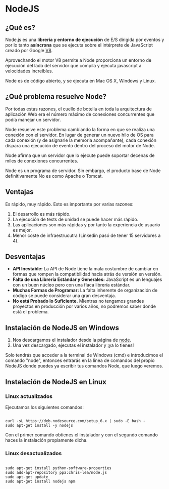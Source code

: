 # NodeJS

## ¿Qué es?

Node.js es una **librería y entorno de ejecución** de E/S dirigida por eventos y por lo tanto **asíncrona** que se ejecuta sobre el intérprete de JavaScript creado por Google [V8](http://code.google.com/p/v8/).

Aprovechando el motor V8 permite a Node proporciona un entorno de ejecución del lado del servidor que compila y ejecuta javascript a velocidades increíbles.

Node es de código abierto, y se ejecuta en Mac OS X, Windows y Linux.

## ¿Qué problema resuelve Node?

Por todas estas razones, el cuello de botella en toda la arquitectura de aplicación Web era el número máximo de conexiones concurrentes que podía manejar un servidor.

Node resuelve este problema cambiando la forma en que se realiza una conexión con el servidor. En lugar de generar un nuevo hilo de OS para cada conexión (y de asignarle la memoria acompañante), cada conexión dispara una ejecución de evento dentro del proceso del motor de Node.

Node afirma que un servidor que lo ejecute puede soportar decenas de miles de conexiones concurrentes.

Node es un programa de servidor. Sin embargo, el producto base de Node definitivamente No es como Apache o Tomcat.

## Ventajas

Es rápido, muy rápido. Esto es importante por varias razones:

1. El desarrollo es más rápido.
2. La ejecución de tests de unidad se puede hacer más rápido.
3. Las aplicaciones son más rápidas y por tanto la experiencia de usuario es mejor.
4. Menor coste de infraestrucutra (Linkedin pasó de tener 15 servidores a 4).

## Desventajas

* **API Inestable:**  La API de Node tiene la mala costumbre de cambiar en formas que rompen la compatibilidad hacia atrás de versión en versión.
* **Falta de una Librería Estándar y Generales:** JavaScript es un lenguajes con un buen núcleo pero con una flaca librería estándar.
* **Muchas Formas de Programar:** La falta inherente de organización de código se puede considerar una gran desventaja.
* **No está Probado lo Suficiente.** Mientras no tengamos grandes proyectos en producción por varios años, no podremos saber donde está el problema.

## Instalación de NodeJS en Windows

1. Nos descargamos el instalador desde la página de [node]("https://nodejs.org/es/").
2. Una vez descargado, ejecutas el instalador y ¡ya lo tienes!

Solo tendrás que acceder a la terminal de Windows (cmd) e introducimos el comando "node", entonces entrarás en la línea de comandos del propio NodeJS donde puedes ya escribir tus comandos Node, que luego veremos.

## Instalación de NodeJS en Linux

### Linux actualizados
Ejecutamos los siguientes comandos:

```

curl -sL https://deb.nodesource.com/setup_6.x | sudo -E bash -
sudo apt-get install -y nodejs

```

Con el primer comando obtienes el instalador y con el segundo comando haces la instalación propiamente dicha.

### Linux desactualizados



```

sudo apt-get install python-software-properties
sudo add-apt-repository ppa:chris-lea/node.js
sudo apt-get update
sudo apt-get install nodejs npm

```